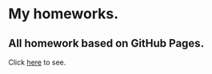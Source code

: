 # My homeworks.
<h2>All homework based on GitHub Pages.</h2>
<p>Click <a href="https://romanbeniukh.github.io/goit-fe-course/html-css/" target="_blank">here</a> to see.</p>
